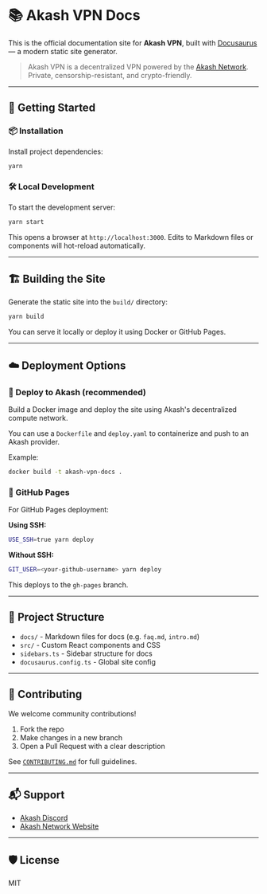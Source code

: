 # 📚 Akash VPN Docs

This is the official documentation site for **Akash VPN**, built with [Docusaurus](https://docusaurus.io/) — a modern static site generator.

> Akash VPN is a decentralized VPN powered by the [Akash Network](https://akash.network). Private, censorship-resistant, and crypto-friendly.

---

## 🚀 Getting Started

### 📦 Installation

Install project dependencies:

```bash
yarn
````

### 🛠️ Local Development

To start the development server:

```bash
yarn start
```

This opens a browser at `http://localhost:3000`. Edits to Markdown files or components will hot-reload automatically.

---

## 🏗️ Building the Site

Generate the static site into the `build/` directory:

```bash
yarn build
```

You can serve it locally or deploy it using Docker or GitHub Pages.

---

## ☁️ Deployment Options

### 🐳 Deploy to Akash (recommended)

Build a Docker image and deploy the site using Akash's decentralized compute network.

You can use a `Dockerfile` and `deploy.yaml` to containerize and push to an Akash provider.

Example:

```bash
docker build -t akash-vpn-docs .
```

### 🐙 GitHub Pages

For GitHub Pages deployment:

**Using SSH:**

```bash
USE_SSH=true yarn deploy
```

**Without SSH:**

```bash
GIT_USER=<your-github-username> yarn deploy
```

This deploys to the `gh-pages` branch.

---

## 📁 Project Structure

* `docs/` - Markdown files for docs (e.g. `faq.md`, `intro.md`)
* `src/` - Custom React components and CSS
* `sidebars.ts` - Sidebar structure for docs
* `docusaurus.config.ts` - Global site config

---

## 🙌 Contributing

We welcome community contributions!

1. Fork the repo
2. Make changes in a new branch
3. Open a Pull Request with a clear description

See [`CONTRIBUTING.md`](./CONTRIBUTING.md) for full guidelines.

---

## 📬 Support

* [Akash Discord](https://discord.gg/JKGjJUHB)
* [Akash Network Website](https://akash.network)

---

## 🛡️ License

MIT
